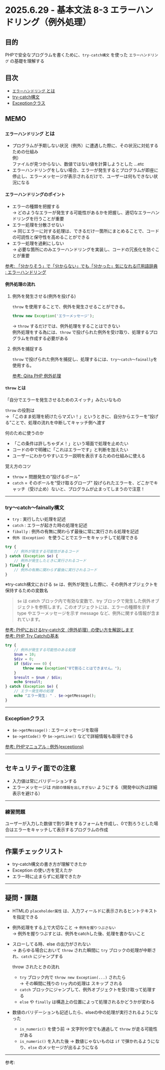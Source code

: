 # 2025.6.29 - 基本文法 8-3 エラーハンドリング（例外処理）

## 目的

PHPで安全なプログラムを書くために、`try-catch構文` を使った `エラーハンドリング` の基礎を理解する

## 目次

- [`エラーハンドリング` とは](#1)
- [try-catch構文](#2)
- [Exceptionクラス](#3)

## MEMO

<a id="1"></a>

### `エラーハンドリング` とは

- プログラムが予期しない状況（例外）に遭遇した際に、その状況に対処するための仕組み  
    例）  
ファイルが見つからない、数値ではない値を計算しようとした …etc  
- エラーハンドリングをしない場合、エラーが発生するとプログラムが即座に停止し、エラーメッセージが表示されるだけで、ユーザーは何もできない状況になる  

#### エラーハンドリングのポイント

- エラーの種類を把握する  
→ どのようなエラーが発生する可能性があるかを把握し、適切なエラーハンドリングを行うことが重要
- エラー処理を分散させない  
→ 同じエラーに対する処理は、できるだけ一箇所にまとめることで、コードの可読性と保守性を高めることができる
- エラー処理を過剰にしない  
→ 必要な箇所にのみエラーハンドリングを実装し、コードの冗長化を防ぐことが重要

[参考: 「分かりそう」で「分からない」でも「分かった」気になれるIT用語辞典 : エラーハンドリング](https://wa3.i-3-i.info/word1424.html?piyotype=etc)

#### 例外処理の流れ

1. 例外を発生させる(例外を投げる)  

    `throw` を使用することで、例外を発生させることができる。

    ```php
    throw new Exception('エラーメッセージ');
    ```
    → `throw` するだけでは、例外処理をすることはできない  
    例外処理をする為には、`throw` で投げられた例外を受け取り、処理するプログラムを作成する必要がある  


2. 例外を捕捉する  

    `throw` で投げられた例外を捕捉し、処理するには、`try～catch～fainally`を使用する。

    [参考: Qiita PHP 例外処理](https://qiita.com/shihoin2/items/f5608f7316232cffec2d)  

#### `throw` とは  

「自分でエラーを発生させるためのスイッチ」みたいなもの  

`throw` の役割は  
→ 「このまま処理を続けたらマズい！」というときに、自分からエラーを“投げる”ことで、処理の流れを中断してキャッチ側へ渡す  

何のために使うのか  
- 「この条件は許しちゃダメ！」という場面で処理を止めたい
- コードの中で明確に「これはエラーです」と判断を加えたい
- ユーザーにわかりやすいエラー説明を表示するための仕組みに使える

覚え方のコツ  
- `throw` = 問題発生の“投げるボール”
- `catch` = そのボールを“受け取るグローブ”
投げられたエラーを、どこかでキャッチ（受け止め）ないと、プログラムが止まってしまうので注意！

---
<a id="2"></a>

### try～catch～fainally構文

- `try` : 実行したい処理を記述
- `catch` : エラーが起きた時の処理を記述
- `fibally` : 例外の有無に関わらず最後に常に実行される処理を記述
- `例外（Exception）` を使うことでエラーをキャッチして処理できる  

```php
try {
    // 例外が発生する可能性があるコード
} catch (Exception $e) {
    // 例外が発生したときに実行されるコード
} finally {
    // 例外の有無に関わらず最後に実行されるコード
}
```
※try-catch構文における `$e` は、例外が発生した際に、その例外オブジェクトを保持するための変数名  
>`$e` は catch ブロック内で有効な変数で、try ブロックで発生した例外オブジェクトを参照します。このオブジェクトには、エラーの種類を示す type やエラーメッセージを示す message など、例外に関する情報が含まれています。
>

[参考: PHPにおけるtry-catch文（例外処理）の使い方を解説します](https://techplay.jp/column/1824)  
[参考: PHP Try Catchの基本](https://hypertextpreprocessor.com/php-try-catch%E3%83%81%E3%83%A5%E3%83%BC%E3%83%88%E3%83%AA%E3%82%A2%E3%83%AB-%E5%9F%BA%E7%A4%8E%E3%81%8B%E3%82%89%E5%BF%9C%E7%94%A8%E3%81%BE%E3%81%A7/277/)   

```php
try {
    // 例外が発生する可能性のある処理
    $num = 10;
    $div = 0;
    if ($div === 0) {
        throw new Exception("0で割ることはできません。");
    }
    $result = $num / $div;
    echo $result;
} catch (Exception $e) {
    // エラー発生時の処理
    echo "エラー発生: " . $e->getMessage();
}
```
---
<a id="3"></a>

### Exceptionクラス

- `$e->getMessage()` : エラーメッセージを取得
- `$e->getCode()` や `$e->getLine()` などで詳細情報も取得できる

[参考: PHPマニュアル : 例外(exceptions)](https://www.php.net/manual/ja/language.exceptions.php)  

---

## セキュリティ面での注意

- 入力値は常にバリデーションする
- エラーメッセージは `内部の情報を出しすぎない` ようにする（開発中以外は詳細表示を避ける）

---

### 練習問題 

ユーザーが入力した数値で割り算をするフォームを作成し、0で割ろうとした場合はエラーをキャッチして表示するプログラムの作成

---
## 作業チェックリスト

- try-catch構文の書き方が理解できたか
- Exception の使い方を覚えたか
- エラー時に止まらずに処理できたか

---
## 疑問・課題

- HTMLの `placeholder属性` は、入力フィールドに表示されるヒントテキストを指定できる
- 例外処理をする上で大切なこと → `例外を握りつぶさない`  
→ 例外を握りつぶすとは、例外をcatchした後、処理を書かないこと
- スローしてる時、else の出力がされない  
→ あらゆる場合において `throw` された瞬間に `try` ブロックの処理が中断され、`catch` にジャンプする  

    throw されたときの流れ  
    - `try` ブロック内で `throw new Exception(...)` されたら  
    → その瞬間に残りの `try` 内の処理は スキップ される
    - `catch` ブロックにジャンプして、例外オブジェクトを受け取って処理する
    - `else` や `finally` は構造上の位置によって処理されるかどうかが変わる

- 数値のバリデーションも記述したら、elseの中の処理が実行されるようになった  

    - `is_numeric()` を使う前 → 文字列や空でも通過して `throw` が走る可能性がある
    - `is_numeric()` を入れた後 → 数値じゃないものは `if` で弾かれるようになり、`else` のメッセージが出るようになる

---

参考: []()
